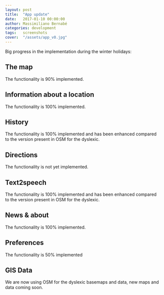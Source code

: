 ```yaml
---
layout: post
title:  "App update"
date:   2017-01-10 00:00:00
author: Massimiliano Bernabé
categories: development
tags:	screenshots
cover:  "/assets/app_v0.jpg"
---
```


Big progress in the implementation during the winter holidays:

## The map
The functionality is 90% implemented.

## Information about a location
The functionality is 100% implemented.

## History
The functionality is 100% implemented and has been enhanced compared to the version present in OSM for the dyslexic.

## Directions
The functionality is not yet implemented.

## Text2speech
The functionality is 100% implemented and has been enhanced compared to the version present in OSM for the dyslexic.

## News & about
The functionality is 100% implemented.

## Preferences
The functionality is 50% implemented

## GIS Data
We are now using OSM for the dyslexic basemaps and data, new maps and data coming soon.
